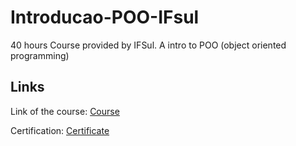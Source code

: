 # Introducao-POO-IFsul
40 hours Course provided by IFSul. A intro to POO (object oriented programming)

## Links
Link of the course: [Course](https://mundi.ifsul.edu.br/portal/introducao-a-programacao-orientada-a-objetos.php)

Certification: [Certificate](https://github.com/DeNadaii/Introducao-POO-IFsul/blob/master/PDFs/Certificado.pdf)

